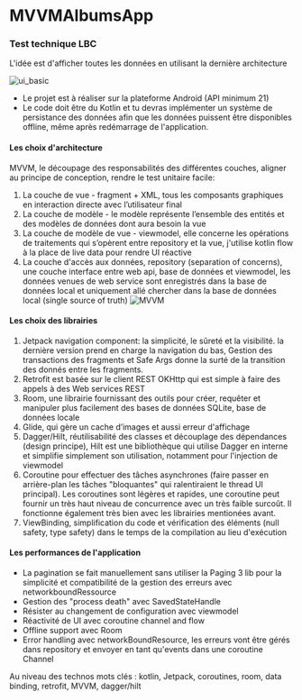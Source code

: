 # MVVMAlbumsApp
### Test technique LBC
L'idée est d'afficher toutes les données en utilisant la dernière architecture

![ui_basic](https://user-images.githubusercontent.com/11477823/128469309-e830b3ff-956a-477e-ad20-b31460d0c567.png)

- Le projet est à réaliser sur la plateforme Android (API minimum 21) 
- Le code doit être du Kotlin et tu devras implémenter un système de persistance des données afin que les données puissent être disponibles offline, même après redémarrage de l'application. 

#### Les choix d'architecture 
MVVM,  le découpage des responsabilités des différentes couches, aligner au principe de conception, rendre le test unitaire facile: 
1. La couche de vue - fragment + XML, tous les composants graphiques en interaction directe avec l’utilisateur final
2. La couche de modèle - le modèle représente l’ensemble des entités et des modèles de données dont aura besoin la vue
3. La couche de modèle de vue - viewmodel, elle concerne les opérations de traitements qui s’opèrent entre repository et la vue, j'utilise kotlin flow à la place de live data pour rendre UI réactive
4. La couche d'accès aux données, repository (separation of concerns), une couche interface entre web api, base de données et viewmodel, les données venues de web service sont enregistrés dans la base de données local et uniquement allé chercher dans la base de données local (single source of truth) 
![MVVM](https://user-images.githubusercontent.com/11477823/128477287-73d4eb16-57e4-4fcd-938c-32d036d2ff4e.png)

#### Les choix des librairies

1. Jetpack navigation component: la simplicité, le sûreté et la visibilité. la dernière version prend en charge la navigation du bas, Gestion des transactions des fragments et Safe Args donne la surté de la transition des donnés entre les fragments.
2. Retrofit est basée sur le client REST OKHttp qui est simple à faire des appels à des Web services REST
3. Room, une librairie fournissant des outils pour créer, requêter et manipuler plus facilement des bases de données SQLite, base de données locale
4. Glide, qui gère un cache d’images et aussi erreur d'affichage
5. Dagger/Hilt, réutilisabilité des classes et découplage des dépendances (design principe), Hilt est une bibliothèque qui utilise Dagger en interne et simplifie simplement son utilisation, notamment pour l'injection de viewmodel
6. Coroutine pour effectuer des tâches asynchrones (faire passer en arrière-plan les tâches "bloquantes" qui ralentiraient le thread UI principal). Les coroutines sont légères et rapides, une coroutine peut fournir un très haut niveau de concurrence avec un très faible surcoût. Il fonctionne également très bien avec les librairies mentionées avant. 
7. ViewBinding, simplification du code et vérification des éléments (null safety, type safety) dans le temps de la compilation au lieu d'exécution

 
#### Les performances de l'application 
* La pagination se fait manuellement sans utiliser la Paging 3 lib pour la simplicité et compatibilité de la gestion des erreurs avec networkboundRessource  
* Gestion des "process death" avec SavedStateHandle
* Résister au changement de configuration avec viewmodel 
* Réactivité de UI avec coroutine channel and flow 
* Offline support avec Room 
* Error handling avec networkBoundResource, les erreurs vont être gérés dans repository et envoyer en tant qu'events dans une coroutine Channel   

Au niveau des technos mots clés : kotlin, Jetpack, coroutines, room, data binding, retrofit, MVVM, dagger/hilt
